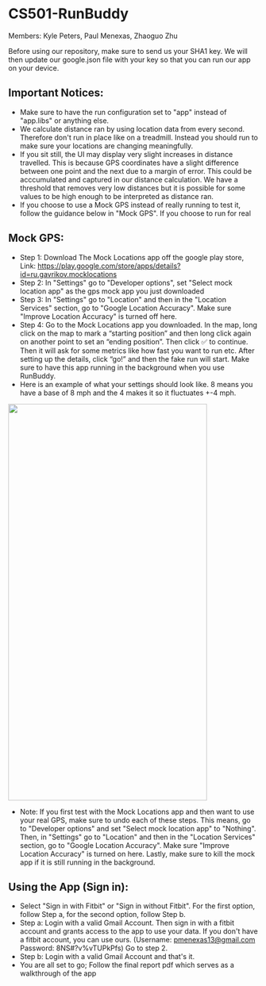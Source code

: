 # CS501-RunBuddy

Members: Kyle Peters, Paul Menexas, Zhaoguo Zhu

Before using our repository, make sure to send us your SHA1 key. We will then update our google.json file with your key so that you can run our app on your device.

## Important Notices:
* Make sure to have the run configuration set to "app" instead of "app.libs" or anything else.
* We calculate distance ran by using location data from every second. Therefore don't run in place like on a treadmill. Instead you should run to make sure your locations are changing meaningfully. 
* If you sit still, the UI may display very slight increases in distance travelled. This is because GPS coordinates have a slight difference between one point and the next due to a margin of error. This could be acccumulated and captured in our distance calculation. We have a threshold that removes very low distances but it is possible for some values to be high enough to be interpreted as distance ran.
* If you choose to use a Mock GPS instead of really running to test it, follow the guidance below in "Mock GPS". If you choose to run for real

## Mock GPS:
* Step 1: Download The Mock Locations app off the google play store, Link: https://play.google.com/store/apps/details?id=ru.gavrikov.mocklocations
* Step 2: In "Settings" go to "Developer options", set "Select mock location app" as the gps mock app you just downloaded
* Step 3: In "Settings" go to "Location" and then in the "Location Services" section, go to "Google Location Accuracy". Make sure "Improve Location Accuracy" is turned off here.
* Step 4: Go to the Mock Locations app you downloaded. In the map, long click on the map to mark a “starting position” and then long click again on another point to set an “ending position”. Then click ✅ to continue. Then it will ask for some metrics like how fast you want to run etc. After setting up the details, click “go!” and then the fake run will start. Make sure to have this app running in the background when you use RunBuddy.
* Here is an example of what your settings should look like. 8 means you have a base of 8 mph and the 4 makes it so it fluctuates +-4 mph.
<img src="https://user-images.githubusercontent.com/44472113/166124333-7a89f2fb-458b-4d9a-b31d-2caa0cc2033d.png" width="400" height="800" />

* Note: If you first test with the Mock Locations app and then want to use your real GPS, make sure to undo each of these steps. This means, go to "Developer options" and set "Select mock location app" to "Nothing". Then, in "Settings" go to "Location" and then in the "Location Services" section, go to "Google Location Accuracy". Make sure "Improve Location Accuracy" is turned on here. Lastly, make sure to kill the mock app if it is still running in the background.

## Using the App (Sign in):
* Select "Sign in with Fitbit" or "Sign in without Fitbit". For the first option, follow Step a, for the second option, follow Step b.
* Step a: Login with a valid Gmail Account. Then sign in with a fitbit account and grants access to the app to use your data. If you don't have a fitbit account, you can use ours. (Username: pmenexas13@gmail.com Password: 8NS#?v%vTUPkPfs) Go to step 2.
* Step b: Login with a valid Gmail Account and that's it.
* You are all set to go; Follow the final report pdf which serves as a walkthrough of the app


